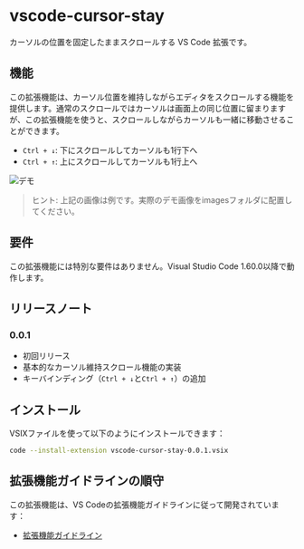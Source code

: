 # vscode-cursor-stay

カーソルの位置を固定したままスクロールする VS Code 拡張です。

## 機能

この拡張機能は、カーソル位置を維持しながらエディタをスクロールする機能を提供します。通常のスクロールではカーソルは画面上の同じ位置に留まりますが、この拡張機能を使うと、スクロールしながらカーソルも一緒に移動させることができます。

- `Ctrl + ↓`: 下にスクロールしてカーソルも1行下へ
- `Ctrl + ↑`: 上にスクロールしてカーソルも1行上へ

![デモ](images/cursor-stay-demo.gif)

> ヒント: 上記の画像は例です。実際のデモ画像をimagesフォルダに配置してください。

## 要件

この拡張機能には特別な要件はありません。Visual Studio Code 1.60.0以降で動作します。

## リリースノート

### 0.0.1

- 初回リリース
- 基本的なカーソル維持スクロール機能の実装
- キーバインディング（`Ctrl + ↓`と`Ctrl + ↑`）の追加

## インストール

VSIXファイルを使って以下のようにインストールできます：

```bash
code --install-extension vscode-cursor-stay-0.0.1.vsix
```

## 拡張機能ガイドラインの順守

この拡張機能は、VS Codeの拡張機能ガイドラインに従って開発されています：

* [拡張機能ガイドライン](https://code.visualstudio.com/api/references/extension-guidelines)


